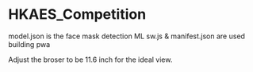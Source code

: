 # HKAES_Competition

model.json is the face mask detection ML
sw.js & manifest.json are used building pwa

Adjust the broser to be 11.6 inch for the ideal view.
